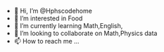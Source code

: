 - 👋 Hi, I’m @Hphscodehome
- 👀 I’m interested in Food
- 🌱 I’m currently learning Math,English,
- 💞️ I’m looking to collaborate on Math,Physics data
- 📫 How to reach me ...

<!---
Hphscodehome/Hphscodehome is a ✨ special ✨ repository because its `README.md` (this file) appears on your GitHub profile.
You can click the Preview link to take a look at your changes.
--->
